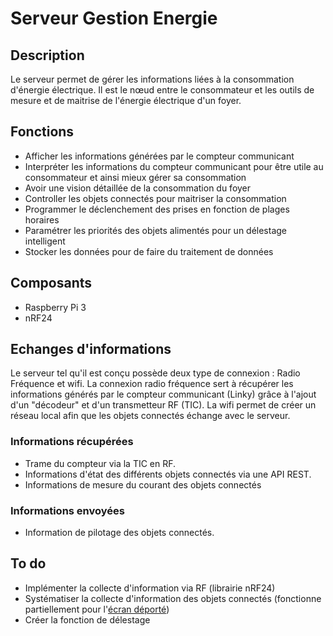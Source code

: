 # Serveur Gestion Energie

## Description
Le serveur permet de gérer les informations liées à la consommation d'énergie électrique. Il est le nœud entre le consommateur et les outils de mesure et de maitrise de l'énergie électrique d'un foyer. 

## Fonctions
* Afficher les informations générées par le compteur communicant
* Interpréter les informations du compteur communicant pour être utile au consommateur et ainsi mieux gérer sa consommation 
* Avoir une vision détaillée de la consommation du foyer
* Controller les objets connectés pour maitriser la consommation
* Programmer le déclenchement des prises en fonction de plages horaires
* Paramétrer les priorités des objets alimentés pour un délestage intelligent 
* Stocker les données pour de faire du traitement de données

## Composants
* Raspberry Pi 3 
* nRF24

## Echanges d'informations
Le serveur tel qu'il est conçu possède deux type de connexion : Radio Fréquence et wifi.
La connexion radio fréquence sert à récupérer les informations générés par le compteur communicant (Linky) grâce à l'ajout d'un "décodeur" et d'un transmetteur RF (TIC).
La wifi permet de créer un réseau local afin que les objets connectés échange avec le serveur. 

### Informations récupérées
* Trame du compteur via la TIC en RF.
* Informations d'état des différents objets connectés via une API REST.
* Informations de mesure du courant des objets connectés

### Informations envoyées
* Information de pilotage des objets connectés. 

## To do
* Implémenter la collecte d'information via RF (librairie nRF24)
* Systématiser la collecte d'information des objets connectés (fonctionne partiellement pour l'[écran déporté](https://github.com/LF2L/RemoteLinkyInfo))
* Créer la fonction de délestage
